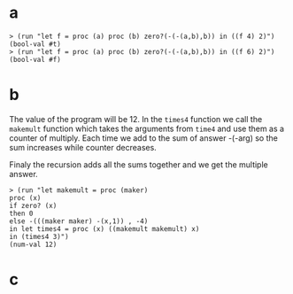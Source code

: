 # a
```racket
> (run "let f = proc (a) proc (b) zero?(-(-(a,b),b)) in ((f 4) 2)")
(bool-val #t)
> (run "let f = proc (a) proc (b) zero?(-(-(a,b),b)) in ((f 6) 2)")
(bool-val #f)
```

# b
The value of the program will be 12.
In the `times4` function we call the `makemult` function which takes the arguments from `time4` and use them as a counter of multiply. Each time we add to the sum of answer -(-arg) so the sum increases while counter decreases.              

Finaly the recursion adds all the sums together and we get the multiple answer.

```racket
> (run "let makemult = proc (maker)
proc (x)
if zero? (x)
then 0
else -(((maker maker) -(x,1)) , -4)
in let times4 = proc (x) ((makemult makemult) x)
in (times4 3)")
(num-val 12)
```

# c

